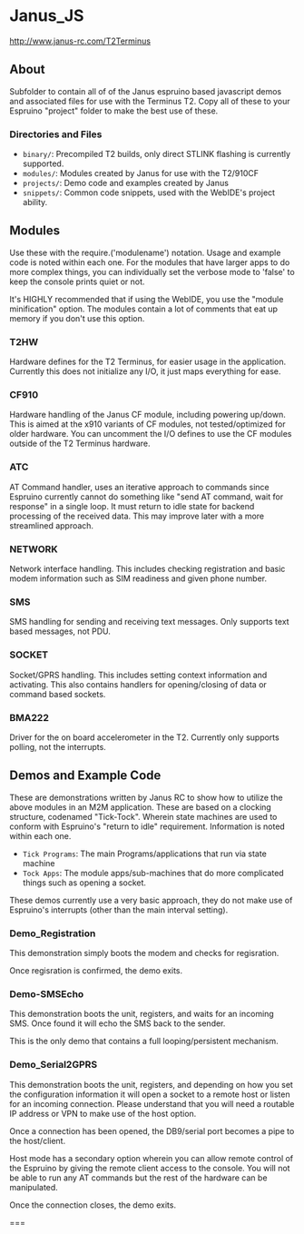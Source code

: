Janus_JS
========

http://www.janus-rc.com/T2Terminus

About
-----

Subfolder to contain all of of the Janus espruino based javascript demos and associated files for use with the Terminus T2. Copy all of these to your Espruino "project" folder to make the best use of these.

### Directories and Files

* `binary/`:            Precompiled T2 builds, only direct STLINK flashing is currently supported.
* `modules/`:           Modules created by Janus for use with the T2/910CF
* `projects/`:          Demo code and examples created by Janus
* `snippets/`:          Common code snippets, used with the WebIDE's project ability.

Modules
-----

Use these with the require.('modulename') notation. Usage and example code is noted within each one. For the modules that have larger apps to do more complex things, you can individually set the verbose mode to 'false' to keep the console prints quiet or not. 

It's HIGHLY recommended that if using the WebIDE, you use the "module minification" option. The modules contain a lot of comments that eat up memory if you don't use this option.

### T2HW
Hardware defines for the T2 Terminus, for easier usage in the application. Currently this does not initialize any I/O, it just maps everything for ease. 

### CF910
Hardware handling of the Janus CF module, including powering up/down. This is aimed at the x910 variants of CF modules, not tested/optimized for older hardware. You can uncomment the I/O defines to use the CF modules outside of the T2 Terminus hardware. 

### ATC
AT Command handler, uses an iterative approach to commands since Espruino currently cannot do something like "send AT command, wait for response" in a single loop. It must return to idle state for backend processing of the received data. This may improve later with a more streamlined approach.

### NETWORK
Network interface handling. This includes checking registration and basic modem information such as SIM readiness and given phone number.

### SMS
SMS handling for sending and receiving text messages. Only supports text based messages, not PDU. 

### SOCKET
Socket/GPRS handling. This includes setting context information and activating. This also contains handlers for opening/closing of data or command based sockets.

### BMA222
Driver for the on board accelerometer in the T2. Currently only supports polling, not the interrupts.

Demos and Example Code
----------------------

These are demonstrations written by Janus RC to show how to utilize the above modules in an M2M application. These are based on a clocking structure, codenamed "Tick-Tock". Wherein state machines are used to conform with Espruino's "return to idle" requirement. Information is noted within each one.
* `Tick Programs`: The main Programs/applications that run via state machine
* `Tock Apps`: The module apps/sub-machines that do more complicated things such as opening a socket.

These demos currently use a very basic approach, they do not make use of Espruino's interrupts (other than the main interval setting).

### Demo_Registration
This demonstration simply boots the modem and checks for regisration. 

Once regisration is confirmed, the demo exits.

### Demo-SMSEcho
This demonstration boots the unit, registers, and waits for an incoming SMS. Once found it will echo the SMS back to the sender. 

This is the only demo that contains a full looping/persistent mechanism.

### Demo_Serial2GPRS
This demonstration boots the unit, registers, and depending on how you set the configuration information it will open a socket to a remote host or listen for an incoming connection. Please understand that you will need a routable IP address or VPN to make use of the host option. 

Once a connection has been opened, the DB9/serial port becomes a pipe to the host/client. 

Host mode has a secondary option wherein you can allow remote control of the Espruino by giving the remote client access to the console. You will not be able to run any AT commands but the rest of the hardware can be manipulated. 

Once the connection closes, the demo exits.


===


